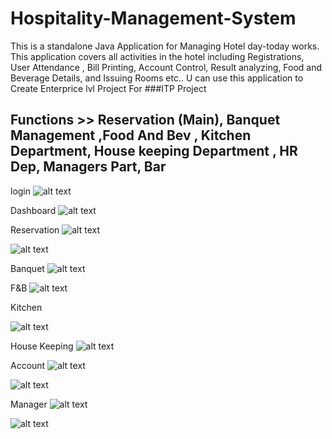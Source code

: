 
# Hospitality-Management-System

This is a standalone Java Application for Managing Hotel day-today works. This application covers all activities in the hotel including Registrations, User Attendance , Bill Printing, Account Control, Result analyzing, Food and Beverage Details, and Issuing Rooms etc.. U can use this application to Create Enterprice lvl Project For ###ITP Project

## Functions >> Reservation (Main), Banquet Management ,Food And Bev , Kitchen Department, House keeping Department , HR Dep, Managers Part, Bar

login
![alt text](https://github.com/rivinduchamath/Hotel-Management-ITP/blob/master/login.PNG?raw=true)

Dashboard
![alt text](https://github.com/rivinduchamath/Hotel-Management-ITP/blob/master/dashboard.PNG?raw=true)

Reservation
![alt text](https://github.com/rivinduchamath/Hotel-Management-ITP/blob/master/reservation.PNG?raw=true)


![alt text](https://github.com/rivinduchamath/Hotel-Management-ITP/blob/master/reservationcheckout.PNG?raw=true)

Banquet 
![alt text](https://github.com/rivinduchamath/Hotel-Management-ITP/blob/master/Banquet.PNG?raw=true)

F&B
![alt text](https://github.com/rivinduchamath/Hotel-Management-ITP/blob/master/F%26B.PNG?raw=true)

Kitchen

![alt text](https://github.com/rivinduchamath/Hotel-Management-ITP/blob/master/kitchen.PNG?raw=true)


House Keeping
![alt text](https://github.com/rivinduchamath/Hotel-Management-ITP/blob/master/clean.PNG?raw=true)

Account
![alt text](https://github.com/rivinduchamath/Hotel-Management-ITP/blob/master/account.PNG?raw=true)


![alt text](https://github.com/rivinduchamath/Hotel-Management-ITP/blob/master/account%20room.PNG?raw=true)

Manager
![alt text](https://github.com/rivinduchamath/Hotel-Management-ITP/blob/master/manager.PNG?raw=true)


![alt text](https://github.com/rivinduchamath/Hotel-Management-ITP/blob/master/manager%20user%20add.PNG?raw=true)

